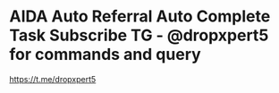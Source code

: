 # AIDA Auto Referral Auto Complete Task Subscribe TG - @dropxpert5 for commands and query
https://t.me/dropxpert5
